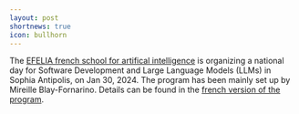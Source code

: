 ```yaml
---
layout: post
shortnews: true
icon: bullhorn
---
```


The [EFELIA french school for artifical intelligence](https://univ-cotedazur.fr/efelia-cote-dazur) is organizing a national day for Software Development and Large Language Models (LLMs) in Sophia Antipolis, on Jan 30, 2024. The program has been mainly set up by Mireille Blay-Fornarino. Details can be found in the [french version of the program](https://3ia.univ-cotedazur.eu/journee-llms-developpement-logiciel-a-laune-des-llms).